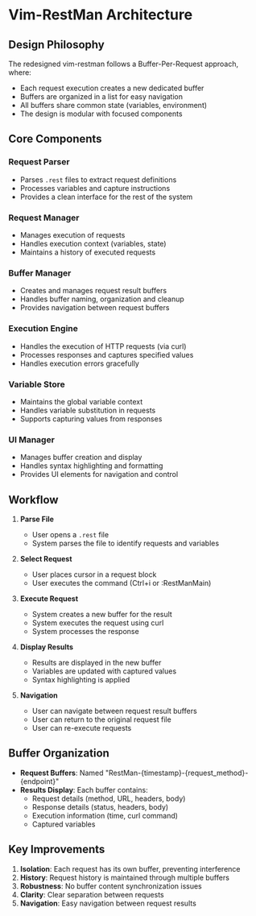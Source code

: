 # Vim-RestMan Architecture

## Design Philosophy
The redesigned vim-restman follows a Buffer-Per-Request approach, where:
- Each request execution creates a new dedicated buffer
- Buffers are organized in a list for easy navigation
- All buffers share common state (variables, environment)
- The design is modular with focused components

## Core Components

### Request Parser
- Parses `.rest` files to extract request definitions
- Processes variables and capture instructions
- Provides a clean interface for the rest of the system

### Request Manager
- Manages execution of requests
- Handles execution context (variables, state)
- Maintains a history of executed requests

### Buffer Manager
- Creates and manages request result buffers
- Handles buffer naming, organization and cleanup
- Provides navigation between request buffers

### Execution Engine
- Handles the execution of HTTP requests (via curl)
- Processes responses and captures specified values
- Handles execution errors gracefully

### Variable Store
- Maintains the global variable context
- Handles variable substitution in requests
- Supports capturing values from responses

### UI Manager
- Manages buffer creation and display
- Handles syntax highlighting and formatting
- Provides UI elements for navigation and control

## Workflow

1. **Parse File**
   - User opens a `.rest` file
   - System parses the file to identify requests and variables

2. **Select Request**
   - User places cursor in a request block
   - User executes the command (Ctrl+i or :RestManMain)

3. **Execute Request**
   - System creates a new buffer for the result
   - System executes the request using curl
   - System processes the response

4. **Display Results**
   - Results are displayed in the new buffer
   - Variables are updated with captured values
   - Syntax highlighting is applied

5. **Navigation**
   - User can navigate between request result buffers
   - User can return to the original request file
   - User can re-execute requests

## Buffer Organization

- **Request Buffers**: Named "RestMan-{timestamp}-{request_method}-{endpoint}"
- **Results Display**: Each buffer contains:
  - Request details (method, URL, headers, body)
  - Response details (status, headers, body)
  - Execution information (time, curl command)
  - Captured variables

## Key Improvements

1. **Isolation**: Each request has its own buffer, preventing interference
2. **History**: Request history is maintained through multiple buffers
3. **Robustness**: No buffer content synchronization issues
4. **Clarity**: Clear separation between requests
5. **Navigation**: Easy navigation between request results